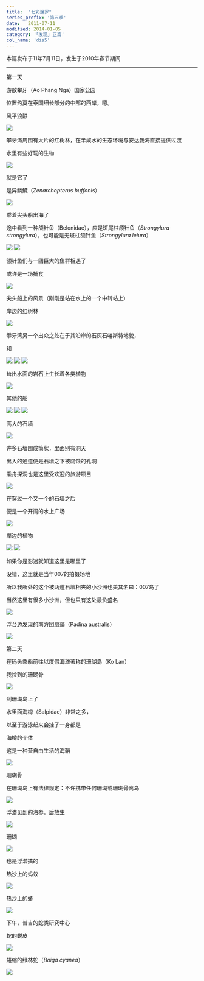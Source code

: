 ```yaml
---
title:  "七彩暹罗"
series_prefix: '第五季'
date:   2011-07-11
modified: 2014-01-05
category: '｢发现｣ 正篇'
col_name: 'dis5'
---
```


本篇发布于11年7月11日，发生于2010年春节期间

---

第一天

游敖攀牙（Ao Phang Nga）国家公园

位置约莫在泰国细长部分的中部的西岸，嗯。

风平浪静

<img class='disc' src='https://lykoseremos.github.io/gmalb-01/dis5/11.jpg'>

攀牙湾周围有大片的红树林，在半咸水的生态环境与安达曼海直接提供过渡

水里有些好玩的生物

<img class='disc' src='https://lykoseremos.github.io/gmalb-01/dis5/12.jpg'>

就是它了


是异鳞鱵（<i>Zenarchopterus buffonis</i>）

<img class='disc' src='https://lykoseremos.github.io/gmalb-01/dis5/13.jpg'>

乘着尖头船出海了


途中看到一种颌针鱼（Belonidae），应是斑尾柱颌针鱼（<i>Strongylura strongylura</i>），也可能是无斑柱颌针鱼（<i>Strongylura leiura</i>）

<img class='disc' src='https://lykoseremos.github.io/gmalb-01/dis5/14.jpg'>

<img class='disc' src='https://lykoseremos.github.io/gmalb-01/dis5/15.jpg'>

颌针鱼们与一团巨大的鱼群相遇了


或许是一场捕食

<img class='disc' src='https://lykoseremos.github.io/gmalb-01/dis5/16.jpg'>

尖头船上的风景（刚刚是站在水上的一个中转站上）


岸边的红树林

<img class='disc' src='https://lykoseremos.github.io/gmalb-01/dis5/17.jpg'>

攀牙湾另一个出众之处在于其沿岸的石灰石喀斯特地貌，

和

<img class='disc' src='https://lykoseremos.github.io/gmalb-01/dis5/18.jpg'>

<img class='disc' src='https://lykoseremos.github.io/gmalb-01/dis5/19.jpg'>

<img class='disc' src='https://lykoseremos.github.io/gmalb-01/dis5/20.jpg'>

耸出水面的岩石上生长着各类植物

<img class='disc' src='https://lykoseremos.github.io/gmalb-01/dis5/21.jpg'>

其他的船

<img class='disc' src='https://lykoseremos.github.io/gmalb-01/dis5/22.jpg'>

<img class='disc' src='https://lykoseremos.github.io/gmalb-01/dis5/23.jpg'>

<img class='disc' src='https://lykoseremos.github.io/gmalb-01/dis5/24.jpg'>

高大的石墙

<img class='disc' src='https://lykoseremos.github.io/gmalb-01/dis5/25.jpg'>

许多石墙围成筒状，里面别有洞天


出入的通道便是石墙之下被腐蚀的孔洞



乘舟探洞也是这里受欢迎的旅游项目

<img class='disc' src='https://lykoseremos.github.io/gmalb-01/dis5/26.jpg'>

在穿过一个又一个的石墙之后


便是一个开阔的水上广场

<img class='disc' src='https://lykoseremos.github.io/gmalb-01/dis5/27.jpg'>

岸边的植物

<img class='disc' src='https://lykoseremos.github.io/gmalb-01/dis5/28.jpg'>

<img class='disc' src='https://lykoseremos.github.io/gmalb-01/dis5/29.jpg'>

如果你是影迷就知道这里是哪里了


没错，这里就是当年007的拍摄场地


所以我所处的这个被两道石墙相夹的小沙洲也美其名曰：007岛了


当然这里有很多小沙洲，但也只有这处最负盛名

<img class='disc' src='https://lykoseremos.github.io/gmalb-01/dis5/30.jpg'>

浮台边发现的南方团扇藻（Padina australis）

<img class='disc' src='https://lykoseremos.github.io/gmalb-01/dis5/57.jpg'>

第二天


在码头乘船前往以度假海滩著称的珊瑚岛（Ko Lan）


我捡到的珊瑚骨

<img class='disc' src='https://lykoseremos.github.io/gmalb-01/dis5/33.jpg'>

到珊瑚岛上了


水里面海樽（Salpidae）非常之多，


以至于游泳起来会挂了一身都是



海樽的个体



这是一种营自由生活的海鞘

<img class='disc' src='https://lykoseremos.github.io/gmalb-01/dis5/34.jpg'>

珊瑚骨

在珊瑚岛上有法律规定：不许携带任何珊瑚或珊瑚骨离岛

<img class='disc' src='https://lykoseremos.github.io/gmalb-01/dis5/35.jpg'>

浮潜见到的海参，后放生

<img class='disc' src='https://lykoseremos.github.io/gmalb-01/dis5/36.jpg'>

珊瑚

<img class='disc' src='https://lykoseremos.github.io/gmalb-01/dis5/37.jpg'>

也是浮潜搞的

热沙上的蚂蚁

<img class='disc' src='https://lykoseremos.github.io/gmalb-01/dis5/43.jpg'>

热沙上的蝽

<img class='disc' src='https://lykoseremos.github.io/gmalb-01/dis5/44.jpg'>

下午，普吉的蛇类研究中心


蛇的蜕皮

<img class='disc' src='https://lykoseremos.github.io/gmalb-01/dis5/38.jpg'>

蜷缩的绿林蛇（<i>Boiga cyanea</i>）

<img class='disc' src='https://lykoseremos.github.io/gmalb-01/dis5/39.jpg'>

